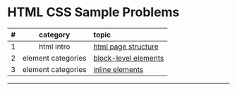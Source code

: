 # HTML CSS Sample Problems

#|category|topic
:-:|:-:|:--
1|html intro|[html page structure](./html/intro/page-structure/README.md)
2|element categories|[block-level elements](./html/element-categories/block-level/README.md)
3|element categories|[inline elements](./html/element-categories/inline/README.md)
<hr/>
